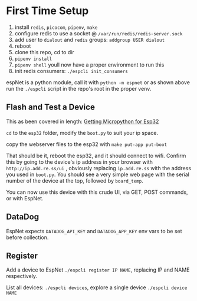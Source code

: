 
# First Time Setup

1. install `redis`, `picocom`, `pipenv`, `make`
2. configure redis to use a socket @ `/var/run/redis/redis-server.sock`
3. add user to `dialout` and `redis` groups: `addgroup USER dialout`
4. reboot
5. clone this repo, cd to dir
6. `pipenv install`
7. `pipenv shell` youll now have a proper environment to run this
8. init redis consumers: `./espcli init_consumers`

espNet is a python module, call it with `python -m espnet` or as shown above run the `./espcli` script in the repo's root in the proper venv.

## Flash and Test a Device
This as been covered in length: [Getting Micropython for Esp32](https://docs.micropython.org/en/latest/esp32/tutorial/intro.html#getting-the-firmware)

`cd` to the `esp32` folder, modify the `boot.py` to suit your ip space.

copy the webserver files to the esp32 with `make put-app put-boot`

That should be it, reboot the esp32, and it should connect to wifi. Confirm this by going to the device's ip address in your browser with `http://ip.add.re.ss/ui` , obviously replacing `ip.add.re.ss` with the address you used in `boot.py`. You should see a very simple web page with the serial number of the device at the top, followed by `board_temp`.

You can now use this device with this crude UI, via GET, POST commands, or with EspNet.

## DataDog
EspNet expects `DATADOG_API_KEY` and `DATADOG_APP_KEY` env vars to be set before collection.

## Register
Add a device to EspNet `./espcli register IP NAME`, replacing IP and NAME respectively. 

List all devices: `./espcli devices`, explore a single device `./espcli device NAME`
